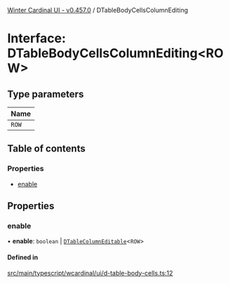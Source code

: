 [Winter Cardinal UI - v0.457.0](../index.md) / DTableBodyCellsColumnEditing

# Interface: DTableBodyCellsColumnEditing\<ROW\>

## Type parameters

| Name |
| :------ |
| `ROW` |

## Table of contents

### Properties

- [enable](DTableBodyCellsColumnEditing.md#enable)

## Properties

### enable

• **enable**: `boolean` \| [`DTableColumnEditable`](../index.md#dtablecolumneditable)\<`ROW`\>

#### Defined in

[src/main/typescript/wcardinal/ui/d-table-body-cells.ts:12](https://github.com/winter-cardinal/winter-cardinal-ui/blob/v0.457.0/src/main/typescript/wcardinal/ui/d-table-body-cells.ts#L12)
